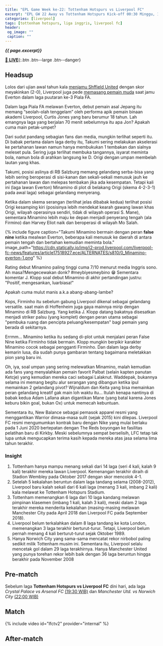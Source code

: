 ```yaml
---
title: "EPL Game Week ke-22: Tottenham Hotspurs vs Liverpool FC"
excerpt: "EPL GW 22 Away vs Tottenham Hotspurs Kick-off 00:30 Minggu, 12 Januari 2020."
categories: [liverpool]
tags: [tottenham hotspurs, liga inggris, liverpool fc]
header:
 og_image: ""
 caption: ""
---
```

_**{{ page.excerpt}}**_

[🔴 **LIVE**](#match){:.btn .btn--large .btn--danger}

## Headsup

Lolos dari ujian awal tahun kala [menjamu Shffield United](/liverpool/home-vs-sheffield/) dengan skor meyakinkan (2-0), Liverpool juga pede [memasang pemain muda](/liverpool/fa-cup-home-vs-everton/) saat jamu Everton dalam laga puutaran ke-3 Piala FA.

Dalam laga Piala FA melawan Everton, debut pemain asal Jepang itu memang “seolah-olah tenggelam” oleh performa apik pemain binaan akademi Liverpool, Curtis Jones yang baru berumur 18 tahun. Lah emangnya laga yang berjalan 70 menit sebelumnya itu apa Jon? Apakah cuma main petak-umpet?

Dari sudut pandang sebagian fans dan media, mungkin terlihat seperti itu. Di babak pertama dalam laga derby itu, Takumi sering melakukan akselerasi ke pertahanan lawan namun hanya membukukan 1 tembakan dan sialnya meleset pula. Sering juga terlihat membuka tangannya, isyarat meminta bola, namun bola di arahkan langsung ke D. Origi dengan umpan membelah lautan yang khas. 

Takumi, posisi aslinya di RB Salzburg memang gelandang serba-bisa yang lebih sering beroperasi di sisi-kanan dan sekali-sekali menusuk jauh ke pertahanan lawan dan melepas tembakan jika ada kesempatan. Tetapi kali ini (laga lawan Everton) Minamino di plot di belakang Origi (skema 4-2-3-1) pada awal laga) sebagai gelandang menyerang.

Ketika dalam skema serangan (terlihat jelas dibabak kedua) terlihat posisi Origi kesamping kiri (posisinya lebih mendekat kearah gawang lawan khas Origi, wilayah operasinya sendiri, tidak di wilayah operasi S. Mane), sementara Minamino lebih maju ke depan menjadi penyerang tengah (ala Firmino) dan Harvey Eliot naik dan beroperasi di wilayah Mo Salah.

{% include figure caption="Takumi Minamino bermain dengan peran **false nine** ketika mealwan Everton, beberapa kali menusuk ke daerah di antara pemain tengah dan bertahan kemudian meminta bola." image_path="https://cdn.statically.io/img/i2-prod.liverpool.com/liverpool-fc-news/features/article17518927.ece/ALTERNATES/s810/0_Minamino-everton-1.png" %}

Rating debut Minamino paling tinggi cuma 7/10 menurut media Inggris sono. Ah masa?Mengecewakan donk? #meybiyesmeybino 😁 Sementara komentar J. Klopp soal debut Minamino di akhir pertandingan justru: "Positif, mengesankan, luarbiasa!"

Apakah cuma mulut manis a.k.a abang-abang-lambe?

Kops, Firminho itu sebelum gabung Liverpool dikenal sebagai gelandang versatile. saat main di Hoffenheim juga gaya mainnya mirip dengan Minamino di RB Salzburg.  Yang ketika J. Klopp datang bakatnya disesatkan menjadi striker palsu (yang komplet) dengan peran utama sebagai "pembuka ruang dan pencipta peluang/kesempatan" bagi pemain yang berada di sekitarnya.

Errmm... Minamino ketika itu sedang di-plot untuk menjalani peran False Nine ketika Firminho tidak bermain. Klopp mungkin berpikir karakter Minamino cocok sebagai pengganti Firminho. Dan dalam laga derby kemarin lusa, dia sudah punya gambaran tentang bagaimana meletakkan pion yang baru ini.

Oh, iya, soal umpan yang sering melewatkan Minamino, malah kemudian ada fans yang menyalahkan pemain favorit Palbat (selain kapten panutan Ketcje) yang kemudian mereka caci sebagai Lalaknut. Waddepak, bukannya selama ini memang begitu alur serangan yang dibangun ketika ipul memainkan 2 gelandang pivot? Wijnaldum dan Keita yang bisa memainkan peran gelandang kreatif gak main loh waktu itu... Itulah kenapa nantinya di babak kedua Adam Lallana akan digantikan Mane (yang batal karena Jones keburu bikin goal, bukan Ox) untuk memecah kebuntuan.

Sementara itu, New Balance sebagai pemasok apparel resmi yang menggantikan Warrior dimasa-masa sulit (sejak 2015) kini dilepas. Liverpool FC resmi mengumumkan kontrak baru dengan Nike yang mulai berlaku pada 1 Juni 2020 bertepatan dengan The Reds boyongan ke fasilitas pelatihan baru di Kirkby.
Meski sebelumnya sempat berselisih, LFC tetap tak lupa untuk mengucapkan terima kasih kepada mereka atas jasa selama lima tahun terakhir.

### Insight

1. Tottenham hanya mampu menang sekali dari 14 laga (seri 4 kali, kalah 9 kali) terakhir mereka lawan Liverpool. Kemenangan terakhir diraih di Stadion Wembley pada Oktober 2017 dengan skor mencolok 4-1.
2. Setelah 5 kekalahan beruntun dalam laga tandang selama (2008-2012), Liverpool baru kalah sekali dari 6 kali laga (menang 3 kali, imbang 2 kali) kala melawat ke Tottenham Hotspurs Stadium.
3. Tottenham memenangkan 6 laga dari 10 laga kandang melawan pimpinan klasemen (imbang 1 kali, kalah 3 kali), meski dalam 2 laga terakhir mereka menderita kekalahan (masing-masing melawan Manchester City pada April 2018 dan Liverpool FC pada September 2018).
4. Liverpool belum terkalahkan dalam 8 laga tandang ke kota London, memenangkan 3 laga terakhir berturut-turur. Tetapi, Liverpool belum pernah menang 4 kali berturut-turut sejak Oktober 1989.
5. Hanya Norwich City yang sama-sama mencatat rekor nirbobol paling sedikit milik Tottenham musim ini. Sementara itu, Liverpool selalu mencetak gol dalam 29 laga terakhirnya. Hanya Manchester United yang punya torehan rekor lebih baik dengan 36 laga beruntun hingga berakhir pada November 2008

## Pre-match

Sebelum laga **Tottenham Hotspurs vs Liverpool FC** dini hari, ada laga _Crystal Palace vs Arsenal FC_ [(19:30 WIB)](#match) dan _Manchester Utd. vs Norwich City_ [(22:00 WIB)](#match)

## Match

{% include video id="lfctv2" provider="internal" %}

## After-match

<!-- to be updated -->
